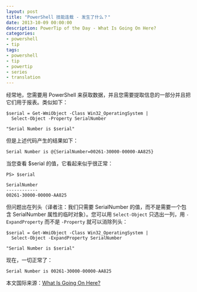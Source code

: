 ```yaml
---
layout: post
title: "PowerShell 技能连载 - 发生了什么？"
date: 2013-10-09 00:00:00
description: PowerTip of the Day - What Is Going On Here?
categories:
- powershell
- tip
tags:
- powershell
- tip
- powertip
- series
- translation
---
```

经常地，您需要用 PowerShell 来获取数据，并且您需要提取信息的一部分并且把它们用于报表。类似如下：

	$serial = Get-WmiObject -Class Win32_OperatingSystem | 
	  Select-Object -Property SerialNumber
	
	"Serial Number is $serial" 

但是上述代码产生的结果如下：

	Serial Number is @{SerialNumber=00261-30000-00000-AA825}

当您查看 $serial 的值，它看起来似乎很正常：

	PS> $serial
	
	SerialNumber
	------------
	00261-30000-00000-AA825

但问题出在列头（译者注：我们只需要 SerialNumber 的值，而不是需要一个包含 SerialNumber 属性的临时对象）。您可以用 `Select-Object` 只选出一列，用 `-ExpandProperty` 而不是 `-Property` 就可以消除列头： 

	$serial = Get-WmiObject -Class Win32_OperatingSystem | 
	  Select-Object -ExpandProperty SerialNumber
	
	"Serial Number is $serial" 

现在，一切正常了：

	Serial Number is 00261-30000-00000-AA825

<!--more-->

本文国际来源：[What Is Going On Here?](http://community.idera.com/powershell/powertips/b/tips/posts/what-is-going-on-here)
